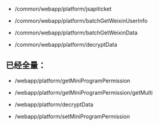 











*  /common/webapp/platform/jsapiticket 
*  /common/webapp/platform/batchGetWeixinUserInfo 
*  /common/webapp/platform/batchGetWeixinData 



*  /common/webapp/platform/decryptData 







## 已经全量：

*  /webapp/platform/getMiniProgramPermission   
*  /webapp/platform/getMiniProgramPermission/getMulti 









*  /webapp/platform/decryptData 
*  /webapp/platform/setMiniProgramPermission 



